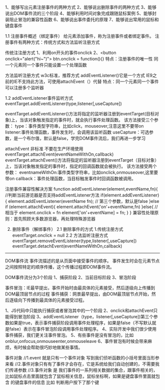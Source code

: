 1、能够写出元素注册事件的两种方式
2、能够说出删除事件的两种方式
3、能够说出DOM事件流的三个阶段
4、能够利用时间对象完成跟随鼠标案例
5、能够封装阻止冒泡的兼容性函数
6、能够说出事件委托的原理
7、能够说出常用的鼠标和键盘事件

1.1 注册事件概述（绑定事件）
给元素添加事件，称为注册事件或者绑定事件。
注册事件有两种方式：传统方式和方法监听注册方式

传统注注册方式
1、利用on开头的事件onclick
2、<button onclick="alert("hi~")"></button>
btn.onclick = function(){}
特点：注册事件的唯一性
同一个元素同一个事件只能设置一个处理函数

方法监听注册方式
w3c标准，推荐方式
addEventListener()它是一个方式
IE9之前的IE不支持此方法，可使用attachEvent（）代替
特点：同一个元素同一个事件可以注册多个监听器

1.2 addEventListener事件监听方式
eventTarget.addEventListener(type,listener[,useCapture])

eventTarget.addEventListener()方法将指定的监听器注册到eventTarget(目标对象)上，当该对象触发指定的事件时，就会执行事件处理函数。
该方法接受三个参数：
type：事件类型字符串，比如click，mouseover,注意这里不要带on
listener:事件处理函数，事件发生时，会调用该监听函数
useCapture：可选参数，是一个布尔值，默认是false，学完DOM事件流后，我们再进一步学习

attachEvent 非标准 不要在生产环境使用
eventTarget.attachEvent(eventNameWithOn,callback)
eventTarget.attachEvent()方法将指定的监听器注册到eventTarget（目标对象）上，当该对象触发指定的事件时，指定的回调函数就会被执行。
该方法接受两个参数：
eventnameWithOn:事件类型字符串，比如onclick,onmouseover,这里要带on
callback：事件处理函数，当目标触发事件时回调函数被调用。

注册事件兼容性解决方案
function addEventListener(element,eventName,fn){
    //判断当前游览器是否支持addEventListener方法
    if(element.addEventListener){
        element.addEventListener(eventName fn); // 第三个参数，默认是false
    }else if (element.attachEvent){
        element.attachEvent('on'+eventName,fn)
    }else{
        // 相当于 element.onclick = fn
        element['on'+eventName] = fn;
    }
}
兼容性处理原则：首先照顾大多数游览器，再处理特殊游览器

2. 删除事件（解绑事件）
2.1 删除事件的方式
1.传统注册方式
eventTarget.onclick = null
2.2 方法监听注册方式
eventTarget.removeEventListener(type,listener[,useCapture])
eventTarget.detachEvent(eventNameWithOn,callback)

***********
DOM事件流
事件流描述的是从页面中接受事件的顺序。
事件发生时会在元素节点之间按照特定的顺序传播，这个传播过程即DOM事件流。

DOM事件流分为3个阶段
1、捕获阶段
2、当前目标阶段
3、冒泡阶段

事件冒泡：IE最早提出，事件开始时由最具体的元素接受，然后逐级向上传播到DOM最顶层节点的过程
事件捕获：网景最早提出，由DOM最顶层节点开始，然后逐级向下传播到最具体的元素接受过程。

1、JS代码中只能执行捕获或者冒泡其中的一个阶段
2、onclick和attachEvent只能得到冒泡阶段
3、addEventListener（type，listener[,useCapture])第三个参数如果是true，表示事件捕获阶段调用事件处理程序，如果是false（不写默认就是false）表示在事件冒泡阶段调用事件处理程序。
4、实际开发中我们很少使用事件捕获，我们更关注事件冒泡。
5、有些事件是没有冒泡的，比如onblur,onfocus,onmouseenter,onmouseleave
6、事件冒泡有时候会带来麻烦，有时候会帮助很巧妙地做某些事情。

事件对象
//1.event 就是只有一个事件对象 写到我们侦听函数的小括号里面当形参来看
//2.事件对象只有有了事件才会存在，它是系统给我们自动创建的，不需要我们传递参数
//3.事件对象 是 我们事件的一系列相关数据的集合，跟事件相关的，比如鼠标点击里面就包含了鼠标相关信息，鼠标坐标啊，如果是键盘事件里面就包含
的键盘事件的信息 比如 判断用户按下了那个键